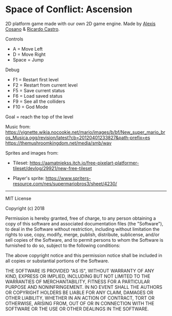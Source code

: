 # Space of Conflict: Ascension
2D platform game made with our own 2D game engine.
Made by [Alexis Cosano](https://github.com/AlexisCosano) & [Ricardo Castro](https://github.com/RicardoCV2).

Controls

- A = Move Left
- D = Move Right
- Space = Jump

Debug
- F1 = Restart first level
- F2 = Restart from current level
- F5 = Save current status
- F6 = Load saved status
- F9 = See all the colliders
- F10 = God Mode

Goal = reach the top of the level

Music from:
https://vignette.wikia.nocookie.net/mario/images/b/bf/New_super_mario_bros_Musica.ogg/revision/latest?cb=20120401233827&path-prefix=es
https://themushroomkingdom.net/media/smb/wav

Sprites and images from:

- Tileset: https://aamatniekss.itch.io/free-pixelart-platformer-tileset/devlog/29921/new-free-tileset

- Player's sprite: https://www.spriters-resource.com/nes/supermariobros3/sheet/4230/


--------------------------------------------------------------------------
MIT License

Copyright (c) 2018 

Permission is hereby granted, free of charge, to any person obtaining a copy
of this software and associated documentation files (the "Software"), to deal
in the Software without restriction, including without limitation the rights
to use, copy, modify, merge, publish, distribute, sublicense, and/or sell
copies of the Software, and to permit persons to whom the Software is
furnished to do so, subject to the following conditions:

The above copyright notice and this permission notice shall be included in all
copies or substantial portions of the Software.

THE SOFTWARE IS PROVIDED "AS IS", WITHOUT WARRANTY OF ANY KIND, EXPRESS OR
IMPLIED, INCLUDING BUT NOT LIMITED TO THE WARRANTIES OF MERCHANTABILITY,
FITNESS FOR A PARTICULAR PURPOSE AND NONINFRINGEMENT. IN NO EVENT SHALL THE
AUTHORS OR COPYRIGHT HOLDERS BE LIABLE FOR ANY CLAIM, DAMAGES OR OTHER
LIABILITY, WHETHER IN AN ACTION OF CONTRACT, TORT OR OTHERWISE, ARISING FROM,
OUT OF OR IN CONNECTION WITH THE SOFTWARE OR THE USE OR OTHER DEALINGS IN THE
SOFTWARE.


